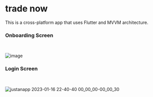 # trade now

This is a cross-platform app that uses Flutter and MVVM architecture.

### Onboarding Screen
<br>

![image](https://user-images.githubusercontent.com/23384886/212733558-afe5e477-9deb-4fa2-8ff1-060dbd87e084.png)

### Login Screen 
<br>

![justanapp 2023-01-16 22-40-40 00_00_00-00_00_30](https://user-images.githubusercontent.com/23384886/212734304-701c6dfa-93aa-422f-85c5-71578c977401.gif)



